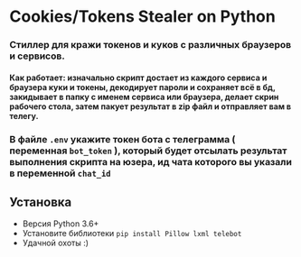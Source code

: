 # Cookies/Tokens Stealer on Python


### Стиллер для кражи токенов и куков с различных браузеров и сервисов. 

<h4>Как работает: изначально скрипт достает из каждого сервиса и браузера куки и токены, декодирует пароли и сохраняет всё в бд, закидывает в папку с именем сервиса или браузера, делает скрин рабочего стола, затем пакует результат в zip файл и отправляет вам в телегу.</h5>

### В файле `.env` укажите токен бота с телеграмма ( переменная `bot_token` ), который будет отсылать результат выполнения скрипта на юзера, ид чата которого вы указали в переменной `chat_id` 

## Установка

- Версия Python 3.6+
- Установите библиотеки `pip install Pillow lxml telebot`
- Удачной охоты :)


